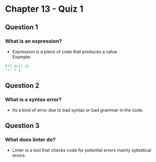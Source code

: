 # Chapter 13 - Quiz 1
## Question 1  
### What is an expression?
- Expression is a piece of code that produces a value.  
Example: 
```python
#13_quiz.py
"*" * 3
```
## Question 2 
### What is a syntax error?
- Its a kind of error due to bad syntax or bad grammar in the code. 

## Question 3 
### What does linter do?
- Linter is a tool that checks code for potential errors mainly sybtatical errors. 
